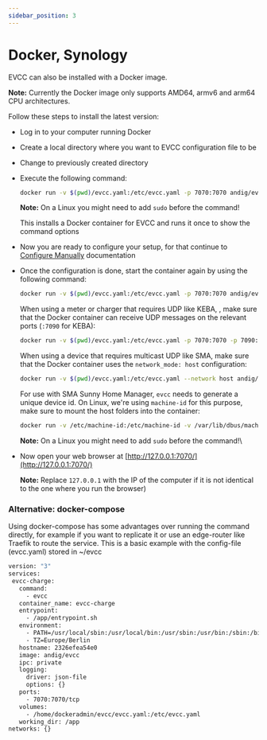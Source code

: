 ```yaml
---
sidebar_position: 3
---
```


# Docker, Synology

EVCC can also be installed with a Docker image.

**Note:** Currently the Docker image only supports AMD64, armv6 and arm64 CPU architectures.

Follow these steps to install the latest version:

- Log in to your computer running Docker
- Create a local directory where you want to EVCC configuration file to be
- Change to previously created directory
- Execute the following command:

  ```sh
  docker run -v $(pwd)/evcc.yaml:/etc/evcc.yaml -p 7070:7070 andig/evcc -h
  ```

  **Note:** On a Linux you might need to add `sudo` before the command!

  This installs a Docker container for EVCC and runs it once to show the command options

- Now you are ready to configure your setup, for that continue to [Configure Manually](manual) documentation
- Once the configuration is done, start the container again by using the following command:

  ```sh
  docker run -v $(pwd)/evcc.yaml:/etc/evcc.yaml -p 7070:7070 andig/evcc
  ```

  When using a meter or charger that requires UDP like KEBA, , make sure that the Docker container can receive UDP messages on the relevant ports (`:7090` for KEBA):

  ```sh
  docker run -v $(pwd)/evcc.yaml:/etc/evcc.yaml -p 7070:7070 -p 7090:7090/udp andig/evcc
  ```

  When using a device that requires multicast UDP like SMA, make sure that the Docker container uses the `network_mode: host` configuration:

  ```sh
  docker run -v $(pwd)/evcc.yaml:/etc/evcc.yaml --network host andig/evcc
  ```

  For use with SMA Sunny Home Manager, `evcc` needs to generate a unique device id. On Linux, we're using `machine-id` for this purpose, make sure to mount the host folders into the container:

  ```sh
  docker run -v /etc/machine-id:/etc/machine-id -v /var/lib/dbus/machine-id:/var/lib/dbus/machine-id --network host andig/evcc ...
  ```

  **Note:** On a Linux you might need to add `sudo` before the command!\

- Now open your web browser at [http://127.0.0.1:7070/](http://127.0.0.1:7070/)

  **Note:** Replace `127.0.0.1` with the IP of the computer if it is not identical to the one where you run the browser)

### Alternative: docker-compose

Using docker-compose has some advantages over running the command directly, for example if you want to replicate it or use an edge-router like Traefik to route the service. This is a basic example with the config-file (evcc.yaml) stored in ~/evcc

```sh
version: "3"
services:
 evcc-charge:
   command:
     - evcc
   container_name: evcc-charge
   entrypoint:
     - /app/entrypoint.sh
   environment:
     - PATH=/usr/local/sbin:/usr/local/bin:/usr/sbin:/usr/bin:/sbin:/bin
     - TZ=Europe/Berlin
   hostname: 2326efea54e0
   image: andig/evcc
   ipc: private
   logging:
     driver: json-file
     options: {}
   ports:
     - 7070:7070/tcp
   volumes:
     - /home/dockeradmin/evcc/evcc.yaml:/etc/evcc.yaml
   working_dir: /app
networks: {}
```

